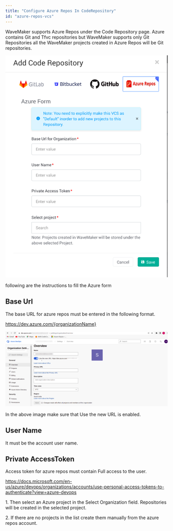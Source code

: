 ```yaml
---
title: "Configure Azure Repos In CodeRepository"
id: "azure-repos-vcs"
---
```


WaveMaker supports Azure Repos under the Code Repository page. Azure contains Git and Tfvc repositories but WaveMaker supports only Git Repositories all the WaveMaker projects created in Azure Repos will be Git repositories.

![azure form](/learn/assets/azure-repos-image1.png)

following are the instructions to fill the Azure form

## Base Url

The base URL for azure repos must be entered in the following format.

https://dev.azure.com/{organizationName}

![azure organization settings](/learn/assets/azure-repos-image2.png)

In the above image make sure that Use the new URL is enabled.

## User Name
It must be the account user name.

## Private AccessToken
Access token for azure repos must contain Full access to the user.

https://docs.microsoft.com/en-us/azure/devops/organizations/accounts/use-personal-access-tokens-to-authenticate?view=azure-devops

1\. Then select an Azure project in the Select Organization field. Repositories will be created in the selected project.

2\. If there are no projects in the list create them manually from the azure repos account.
